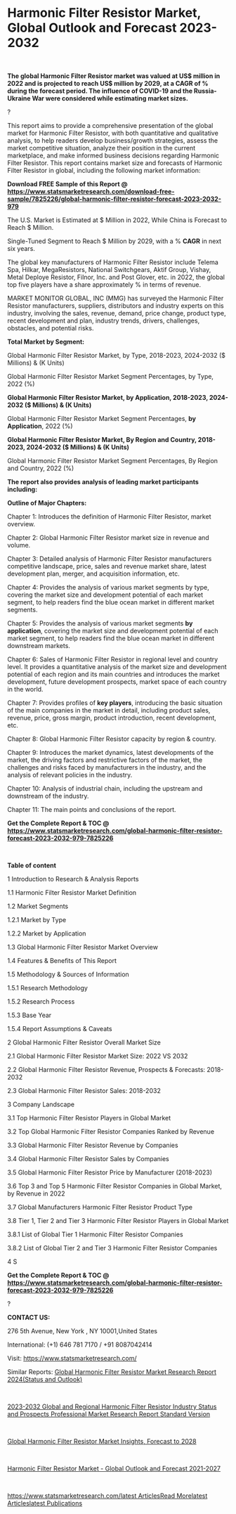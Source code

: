 <h1>Harmonic Filter Resistor Market, Global Outlook and Forecast 2023-2032</h1><br/><p><strong>The global Harmonic Filter Resistor market was valued at US$ million in 2022 and is projected to reach US$ million by 2029, at a <strong>CAGR</strong> of % during the forecast period. The influence of COVID-19 and the Russia-Ukraine War were considered while estimating market sizes.</strong></p>
 
 
 
 <p>? </p>
 
 
 
 <p>This report aims to provide a comprehensive presentation of the global market for Harmonic Filter Resistor, with both quantitative and qualitative analysis, to help readers develop business/growth strategies, assess the market competitive situation, analyze their position in the current marketplace, and make informed business decisions regarding Harmonic Filter Resistor. This report contains market size and forecasts of Harmonic Filter Resistor in global, including the following market information:</p>
 
 
 
 <p><strong>Download FREE Sample of this Report @ <a href="https://www.statsmarketresearch.com/download-free-sample/7825226/global-harmonic-filter-resistor-forecast-2023-2032-979">https://www.statsmarketresearch.com/download-free-sample/7825226/global-harmonic-filter-resistor-forecast-2023-2032-979</a></strong></p>
 
 
 
 <p>The U.S. Market is Estimated at $ Million in 2022, While China is Forecast to Reach $ Million.</p>
 
 
 
 <p>Single-Tuned Segment to Reach $ Million by 2029, with a % <strong>CAGR</strong> in next six years.</p>
 
 
 
 <p>The global key manufacturers of Harmonic Filter Resistor include Telema Spa, Hilkar, MegaResistors, National Switchgears, Aktif Group, Vishay, Metal Deploye Resistor, Filnor, Inc. and Post Glover, etc. in 2022, the global top five players have a share approximately % in terms of revenue.</p>
 
 
 
 <p>MARKET MONITOR GLOBAL, INC (MMG) has surveyed the Harmonic Filter Resistor manufacturers, suppliers, distributors and industry experts on this industry, involving the sales, revenue, demand, price change, product type, recent development and plan, industry trends, drivers, challenges, obstacles, and potential risks.</p>
 
 
 
 <p><strong>Total Market by Segment:</strong></p>
 
 
 
 <p>Global Harmonic Filter Resistor Market, by Type, 2018-2023, 2024-2032 ($ Millions) & (K Units)</p>
 
 
 
 <p>Global Harmonic Filter Resistor Market Segment Percentages, by Type, 2022 (%)</p>
 
 
 
 <p><strong>Global Harmonic Filter Resistor Market, <strong>by Application</strong>, 2018-2023, 2024-2032 ($ Millions) & (K Units)</strong></p>
 
 
 
 <p>Global Harmonic Filter Resistor Market Segment Percentages, <strong>by Application</strong>, 2022 (%)</p>
 
 
 
 <p><strong>Global Harmonic Filter Resistor Market, By Region and Country, 2018-2023, 2024-2032 ($ Millions) & (K Units)</strong></p>
 
 
 
 <p>Global Harmonic Filter Resistor Market Segment Percentages, By Region and Country, 2022 (%)</p>
 
 
 
 <p><strong>The report also provides analysis of leading market participants including:</strong></p>
 
 
 
 <p><strong>Outline of Major Chapters:</strong></p>
 
 
 
 <p>Chapter 1: Introduces the definition of Harmonic Filter Resistor, market overview.</p>
 
 
 
 <p>Chapter 2: Global Harmonic Filter Resistor market size in revenue and volume.</p>
 
 
 
 <p>Chapter 3: Detailed analysis of Harmonic Filter Resistor manufacturers competitive landscape, price, sales and revenue market share, latest development plan, merger, and acquisition information, etc.</p>
 
 
 
 <p>Chapter 4: Provides the analysis of various market segments by type, covering the market size and development potential of each market segment, to help readers find the blue ocean market in different market segments.</p>
 
 
 
 <p>Chapter 5: Provides the analysis of various market segments <strong>by application</strong>, covering the market size and development potential of each market segment, to help readers find the blue ocean market in different downstream markets.</p>
 
 
 
 <p>Chapter 6: Sales of Harmonic Filter Resistor in regional level and country level. It provides a quantitative analysis of the market size and development potential of each region and its main countries and introduces the market development, future development prospects, market space of each country in the world.</p>
 
 
 
 <p>Chapter 7: Provides profiles of <strong>key players</strong>, introducing the basic situation of the main companies in the market in detail, including product sales, revenue, price, gross margin, product introduction, recent development, etc.</p>
 
 
 
 <p>Chapter 8: Global Harmonic Filter Resistor capacity by region & country.</p>
 
 
 
 <p>Chapter 9: Introduces the market dynamics, latest developments of the market, the driving factors and restrictive factors of the market, the challenges and risks faced by manufacturers in the industry, and the analysis of relevant policies in the industry.</p>
 
 
 
 <p>Chapter 10: Analysis of industrial chain, including the upstream and downstream of the industry.</p>
 
 
 
 <p>Chapter 11: The main points and conclusions of the report.</p>
 
 
 
 <div><b>Get the Complete Report & TOC @ <a href="https://www.statsmarketresearch.com/global-harmonic-filter-resistor-forecast-2023-2032-979-7825226">https://www.statsmarketresearch.com/global-harmonic-filter-resistor-forecast-2023-2032-979-7825226</a></b></div>
 
 
 
 <p><br />
 
 <b>Table of content</b></p>
 
 
 
 <p>1 Introduction to Research & Analysis Reports<br />
 
 1.1 Harmonic Filter Resistor Market Definition<br />
 
 1.2 Market Segments<br />
 
 1.2.1 Market by Type<br />
 
 1.2.2 Market by Application<br />
 
 1.3 Global Harmonic Filter Resistor Market Overview<br />
 
 1.4 Features & Benefits of This Report<br />
 
 1.5 Methodology & Sources of Information<br />
 
 1.5.1 Research Methodology<br />
 
 1.5.2 Research Process<br />
 
 1.5.3 Base Year<br />
 
 1.5.4 Report Assumptions & Caveats<br />
 
 2 Global Harmonic Filter Resistor Overall Market Size<br />
 
 2.1 Global Harmonic Filter Resistor Market Size: 2022 VS 2032<br />
 
 2.2 Global Harmonic Filter Resistor Revenue, Prospects & Forecasts: 2018-2032<br />
 
 2.3 Global Harmonic Filter Resistor Sales: 2018-2032<br />
 
 3 Company Landscape<br />
 
 3.1 Top Harmonic Filter Resistor Players in Global Market<br />
 
 3.2 Top Global Harmonic Filter Resistor Companies Ranked by Revenue<br />
 
 3.3 Global Harmonic Filter Resistor Revenue by Companies<br />
 
 3.4 Global Harmonic Filter Resistor Sales by Companies<br />
 
 3.5 Global Harmonic Filter Resistor Price by Manufacturer (2018-2023)<br />
 
 3.6 Top 3 and Top 5 Harmonic Filter Resistor Companies in Global Market, by Revenue in 2022<br />
 
 3.7 Global Manufacturers Harmonic Filter Resistor Product Type<br />
 
 3.8 Tier 1, Tier 2 and Tier 3 Harmonic Filter Resistor Players in Global Market<br />
 
 3.8.1 List of Global Tier 1 Harmonic Filter Resistor Companies<br />
 
 3.8.2 List of Global Tier 2 and Tier 3 Harmonic Filter Resistor Companies<br />
 
 4 S</p>
 
 
 
 <div><b>Get the Complete Report & TOC @ <a href="https://www.statsmarketresearch.com/global-harmonic-filter-resistor-forecast-2023-2032-979-7825226">https://www.statsmarketresearch.com/global-harmonic-filter-resistor-forecast-2023-2032-979-7825226</a></b></div>
 
 
 
 <p>? </p>
 
 
 
 <p><b>CONTACT US:</b><br />
 
 276 5th Avenue, New York , NY 10001,United States<br />
 
 International: (+1) 646 781 7170 / +91 8087042414<br />
 
 Visit: <a href="https://www.statsmarketresearch.com/">https://www.statsmarketresearch.com/</a><br />
 
 Similar Reports: <a href="https://www.statsmarketresearch.com/global-harmonic-filter-resistor-forecast-2023-2032-979-7825226">Global Harmonic Filter Resistor Market Research Report 2024(Status and Outlook)</a><br />
 
 <br />
 
 <a href="https://www.statsmarketresearch.com/global-harmonic-filter-resistor-forecast-2023-2032-979-7825226">2023-2032 Global and Regional Harmonic Filter Resistor Industry Status and Prospects Professional Market Research Report Standard Version</a><br />
 
 <br />
 
 <a href="https://www.statsmarketresearch.com/global-harmonic-filter-resistor-forecast-2023-2032-979-7825226">Global Harmonic Filter Resistor Market Insights, Forecast to 2028</a><br />
 
 <br />
 
 <a href="https://www.statsmarketresearch.com/global-harmonic-filter-resistor-forecast-2023-2032-979-7825226">Harmonic Filter Resistor Market - Global Outlook and Forecast 2021-2027</a><br />
 
 <br />
 
 <a href="https://gyeongbokgung.com">https://www.statsmarketresearch.com/</a><a href="https://hallyeomaritime.com">latest Articles</a><a href="https://jingwansa.com">Read More</a><a href="https://nguoiviet.jp/">latest Articles</a><a href="https://www.intelmarketresearch.com/">latest Publications</a></p>